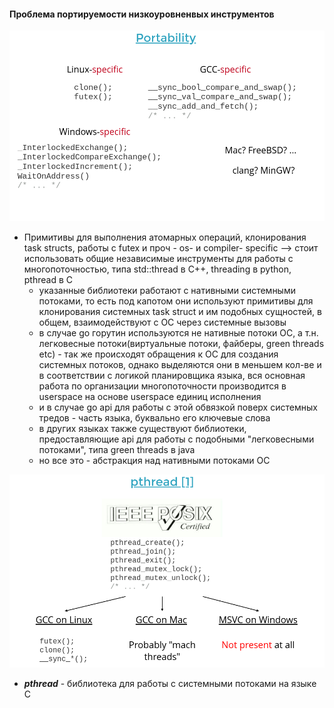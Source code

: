 #### Проблема портируемости низкоуровненвых инструментов
![](../_resources/Pasted%20image%2020250103133310.png)
- Примитивы для выполнения атомарных операций, клонирования task structs, работы с futex и проч - os- и compiler- specific --> стоит использовать общие независимые инструменты для работы с многопоточностью, типа std::thread в C++, threading в python, pthread в C
	- указанные библиотеки работают с нативными системными потоками, то есть под капотом они используют примитивы для клонирования системных task struct и им подобных сущностей, в общем, взаимодействуют с ОС через системные вызовы
	- в случае go горутин используются не нативные потоки ОС, а т.н. легковесные потоки(виртуальные потоки, файберы, green threads etc) - так же происходят обращения к ОС для создания системных потоков, однако выделяются они в меньшем кол-ве и в соответствии с логикой планировщика языка, вся основная работа по организации многопоточности производится в userspace на основе userspace единиц исполнения
	- и в случае go api для работы с этой обвязкой поверх системных тредов - часть языка, буквально его ключевые слова
	- в других языках также существуют библиотеки, предоставляющие api для работы с подобными "легковесными потоками", типа green threads в java
	- но все это - абстракция над нативными потоками ОС

![](../_resources/Pasted%20image%2020250103132822.png)
- ***pthread*** - библиотека для работы с системными потоками на языке C